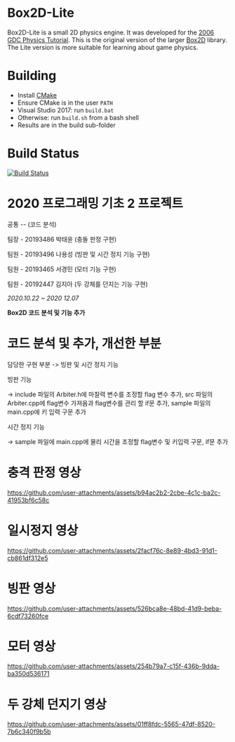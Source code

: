 # Box2D-Lite
Box2D-Lite is a small 2D physics engine. It was developed for the [2006 GDC Physics Tutorial](docs/GDC2006_Catto_Erin_PhysicsTutorial.pdf). This is the original version of the larger [Box2D](https://box2d.org) library. The Lite version is more suitable for learning about game physics.

# Building
- Install [CMake](https://cmake.org/)
- Ensure CMake is in the user `PATH`
- Visual Studio 2017: run `build.bat`
- Otherwise: run `build.sh` from a bash shell
- Results are in the build sub-folder

# Build Status
[![Build Status](https://travis-ci.org/erincatto/box2d-lite.svg?branch=master)](https://travis-ci.org/erincatto/box2d-lite)

# 2020 프로그래밍 기초 2 프로젝트

공통 -- (코드 분석)


팀장 - 20193486 박태윤 (충돌 판정 구현)

팀원 - 20193496 나용성 (빙판 및 시간 정지 기능 구현)

팀원 - 20193465 서경민 (모터 기능 구현)

팀원 - 20192447 김지아 (두 강체를 던지는 기능 구현)

_2020.10.22 ~ 2020 12.07_

__Box2D 코드 분석 및 기능 추가__


# 코드 분석 및 추가, 개선한 부분

담당한 구현 부분 -> 빙판 및 시간 정지 기능

빙판 기능 

-> include 파일의 Arbiter.h에 마찰력 변수를 조정할 flag 변수 추가,  src 파일의 Arbiter.cpp에 flag변수 가져옴과 flag변수를 관리 할 if문 추가,  sample  파일의 main.cpp에 키 입력 구문 추가

시간 정지 기능 

-> sample 파일에 main.cpp에 물리 시간을 조정할 flag변수 및 키입력 구문, if문 추가


# 충격 판정 영상

https://github.com/user-attachments/assets/b94ac2b2-2cbe-4c1c-ba2c-41953bf6c58c

# 일시정지 영상

https://github.com/user-attachments/assets/2facf76c-8e89-4bd3-91d1-cb861df312e5

# 빙판 영상

https://github.com/user-attachments/assets/526bca8e-48bd-41d9-beba-6cdf73260fce

# 모터 영상

https://github.com/user-attachments/assets/254b79a7-c15f-436b-9dda-ba350d536171

# 두 강체 던지기 영상

https://github.com/user-attachments/assets/01ff8fdc-5565-47df-8520-7b6c340f9b5b
